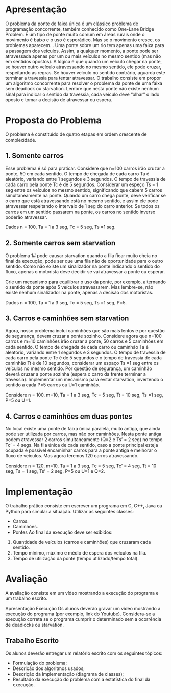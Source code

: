 # Apresentação

O problema da ponte de faixa única é um clássico problema de programação concorrente,
também conhecido como One-Lane Bridge Problem. É um tipo de ponte muito comum em áreas
rurais onde o movimento é baixo e o uso é esporádico. Mas se o movimento cresce, os
problemas aparecem... Uma ponte sobre um rio tem apenas uma faixa para a passagem dos veículos. Assim, a qualquer momento, a ponte pode ser atravessada apenas por um ou mais veículos no mesmo sentido (mas não em sentidos opostos). A lógica é que quando um veículo chegar na ponte, se houver outro veículo atravessando no mesmo sentido, ele pode cruzar, respeitando as regras. Se houver veículo no sentido contrário, aguarda este terminar a travessia para tentar atravessar. O trabalho consiste em propor um algoritmo concorrente para resolver o problema da ponte de uma faixa sem deadlock ou starvation. Lembre que nesta ponte não existe nenhum sinal para indicar o sentido da travessia, cada veículo deve “olhar” o lado oposto e tomar a decisão de atravessar ou espera.

# Proposta do Problema

O problema é constituído de quatro etapas em ordem crescente de complexidade.

## 1. Somente carros

Esse problema é só para praticar. Considere que n=100 carros irão cruzar a ponte, 50 em cada sentido. O tempo de chegada de cada carro Ta é aleatório, variando entre 1 segundos e 3 segundos. O tempo de travessia de cada carro pela ponte Tc é de 5 segundos. Considerar um espeço Ts = 1 seg entre os veículos no mesmo sentido, significando que cabem 5 carros simultaneamente na ponte. Quando um carro chega ponte, deve verificar se o carro que está atravessando está no mesmo sentido, e assim ele pode atravessar respeitando o intervalo de 1 seg do carro anterior. Se todos os carros em um sentido passarem na ponte, os carros no sentido inverso poderão atravessar.

Dados n = 100, Ta = 1 a 3 seg, Tc = 5 seg, Ts =1 seg.

## 2. Somente carros sem starvation

O problema 1# pode causar starvation quando a fila ficar muito cheia no final da execução, pode ser que uma fila não de oportunidade para o outro sentido. Como não existe um sinalizador na ponte indicando o sentido do fluxo, apenas o motorista deve decidir se vai atravessar a ponte ou esperar.

Crie um mecanismo para equilibrar o uso da ponte, por exemplo, alternando o sentido da ponte após 5 veículos atravessarem. Mas lembre-se, não existe nenhum sinalizador na ponte, apenas a decisão dos motoristas.

Dados n = 100, Ta = 1 a 3 seg, Tc = 5 seg, Ts =1 seg, P=5.

## 3. Carros e caminhões sem starvation

Agora, nosso problema inclui caminhões que são mais lentos e por questão de segurança, devem cruzar a ponte sozinho. Considere agora que n=100 carros e m=10 caminhões irão cruzar a ponte, 50 carros e 5 caminhões em cada sentido. O tempo de chegada de cada carro ou caminhão Ta é aleatório, variando entre 1 segundos e 3 segundos. O tempo de travessia de cada carro pela ponte Tc é de 5 segundos e o tempo de travessia de cada caminhão Tt é de 10 segundos, considerar um espaço Ts =1 seg entre os veículos no mesmo sentido. Por questão de segurança, um caminhão deverá cruzar a ponte sozinha (espera o carro da frente terminar a travessia). Implementar um mecanismo para evitar starvation, invertendo o sentido a cada P=5 carros ou U=1 caminhão.

Considere n = 100, m=10, Ta = 1 a 3 seg, Tc = 5 seg, Tt = 10 seg, Ts =1 seg, P=5 ou U=1.

## 4. Carros e caminhões em duas pontes

No local existe uma ponte de faixa única paralela, muito antiga, que ainda pode ser utilizada por carros, mas não por caminhões. Nesta ponte antiga podem atravessar 2 carros simultaneamente (Q=2 e Ts’ = 2 seg) no tempo Tc’ = 4 segs. Na fila única de cada sentido, caso a ponte principal esteja ocupada é possível encaminhar carros para a ponte antiga e melhorar o fluxo de veículos. Mas agora teremos 120 carros atravessando.

Considere n = 120, m=10, Ta = 1 a 3 seg, Tc = 5 seg, Tc’ = 4 seg, Tt = 10 seg, Ts = 1 seg, Ts’ = 2 seg,
P=5 ou U=1 e Q=2.

# Implementação

O trabalho prático consiste em escrever um programa em C, C++, Java ou Python para simular a situação.
Utilizar as seguintes classes:

- Carros.
- Caminhões.
- Pontes
  Ao final da execução deve ser exibidos:

1. Quantidade de veículos (carros e caminhões) que cruzaram cada sentido.
2. Tempo mínimo, máximo e médio de espera dos veículos na fila.
3. Tempo de utilização da ponte (tempo utilizado/tempo total).

# Avaliação

A avaliação consiste em um vídeo mostrando a execução do programa e um trabalho escrito.

Apresentação Execução
Os alunos deverão gravar um vídeo mostrando a execução do programa (por exemplo, link do
Youtube). Considera-se a execução correta se o programa cumprir o determinado sem a ocorrência de deadlocks ou starvation.

## Trabalho Escrito

Os alunos deverão entregar um relatório escrito com os seguintes tópicos:

- Formulação do problema;
- Descrição dos algoritmos usados;
- Descrição da Implementação (diagrama de classes);
- Resultado da execução do problema com a estatística do final da execução.
